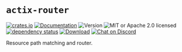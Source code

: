 # `actix-router`

<!-- prettier-ignore-start -->

[![crates.io](https://img.shields.io/crates/v/actix-router?label=latest)](https://crates.io/crates/actix-router)
[![Documentation](https://docs.rs/actix-router/badge.svg?version=0.5.2)](https://docs.rs/actix-router/0.5.2)
![Version](https://img.shields.io/badge/rustc-1.70+-ab6000.svg)
![MIT or Apache 2.0 licensed](https://img.shields.io/crates/l/actix-router.svg)
<br />
[![dependency status](https://deps.rs/crate/actix-router/0.5.2/status.svg)](https://deps.rs/crate/actix-router/0.5.2)
[![Download](https://img.shields.io/crates/d/actix-router.svg)](https://crates.io/crates/actix-router)
[![Chat on Discord](https://img.shields.io/discord/771444961383153695?label=chat&logo=discord)](https://discord.gg/NWpN5mmg3x)

<!-- prettier-ignore-end -->

<!-- cargo-rdme start -->

Resource path matching and router.

<!-- cargo-rdme end -->
